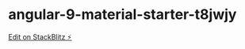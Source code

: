 # angular-9-material-starter-t8jwjy

[Edit on StackBlitz ⚡️](https://stackblitz.com/edit/angular-9-material-starter-t8jwjy)